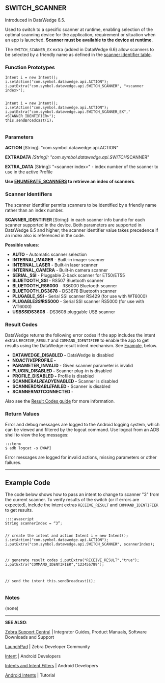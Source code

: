 <h2 id="switch_scanner">SWITCH_SCANNER</h2>
<p>Introduced in DataWedge 6.5. </p>
<p>Used to switch to a specific scanner at runtime, enabling selection of the optimal scanning device for the application, requirement or situation when an app is launched. <strong>Scanner must be available to the device at runtime</strong>. </p>
<p>The <code>SWITCH_SCANNER_EX</code> extra (added in DataWedge 6.6) allow scanners to be selected by a friendly name as defined in the <a href="#scanneridentifiers">scanner identifier table</a>.  </p>
<h3 id="functionprototypes">Function Prototypes</h3>
<pre><code>Intent i = new Intent();
i.setAction("com.symbol.datawedge.api.ACTION");
i.putExtra("com.symbol.datawedge.api.SWITCH_SCANNER", "&lt;scanner index&gt;");


Intent i = new Intent();
i.setAction("com.symbol.datawedge.api.ACTION");
i.putExtra("com.symbol.datawedge.api.SWITCH_SCANNER_EX","&lt;SCANNER_IDENTIFIER&gt;");
this.sendBroadcast(i);
</code></pre>
<h3 id="parameters">Parameters</h3>
<p><strong>ACTION</strong> [String]: "com.symbol.datawedge.api.ACTION"</p>
<p><strong>EXTRA<em>DATA</strong> [String]: "com.symbol.datawedge.api.SWITCH</em>SCANNER"</p>
<p><strong>EXTRA_DATA</strong> [String]: "&lt;scanner index&gt;" -  index number of the scanner to use in the active Profile</p>
<p><strong>Use <a href="../enumeratescanners">ENUMERATE_SCANNERS</a> to retrieve an index of scanners</strong>. </p>
<h3 id="scanneridentifiers">Scanner Identifiers</h3>
<p>The scanner identifier permits scanners to be identified by a friendly name rather than an index number. </p>
<p><strong>SCANNER_IDENTIFIER</strong> [String]: in each scanner info bundle for each scanner supported in the device. Both parameters are supported in DataWedge 6.5 and higher; the scanner identifier value takes precedence if an index also is referenced in the code.  </p>
<p><strong>Possible values</strong>:</p>
<ul>
<li><strong>AUTO</strong> - Automatic scanner selection</li>
<li><strong>INTERNAL_IMAGER</strong> - Built-in imager scanner</li>
<li><strong>INTERNAL_LASER</strong> - Built-in laser scanner</li>
<li><strong>INTERNAL_CAMERA</strong> - Built-in camera scanner</li>
<li><strong>SERIAL_SSI</strong> - Pluggable Z-back scanner for ET50/ET55 </li>
<li><strong>BLUETOOTH_SSI</strong> - RS507 Bluetooth scanner</li>
<li><strong>BLUETOOTH_RS6000</strong> - RS6000 Bluetooth scanner</li>
<li><strong>BLUETOOTH_DS3678</strong> - DS3678 Bluetooth scanner</li>
<li><strong>PLUGABLE_SSI</strong> - Serial SSI scanner RS429 (for use with WT6000)</li>
<li><strong>PLUGABLE<em>SSI</em>RS5000</strong> - Serial SSI scanner RS5000 (for use with WT6000)</li>
<li><strong>USB<em>SSI</em>DS3608</strong> - DS3608 pluggable USB scanner</li>
</ul>
<h3 id="resultcodes">Result Codes</h3>
<p>DataWedge returns the following error codes if the app includes the intent extras <code>RECEIVE_RESULT</code> and <code>COMMAND_IDENTIFIER</code> to enable the app to get results using the DataWedge result intent mechanism. See <a href="#examplecode">Example</a>, below. </p>
<ul>
<li><strong>DATAWEDGE_DISABLED -</strong> DataWedge is disabled</li>
<li><strong>NO<em>ACTIVE</em>PROFILE -</strong> </li>
<li><strong>PARAMETER_INVALID -</strong> Given scanner parameter is invalid</li>
<li><strong>PLUGIN_DISABLED -</strong> Scanner plug-in is disabled</li>
<li><strong>PROFILE_DISABLED -</strong> Profile is disabled</li>
<li><strong>SCANNER<em>ALREADY</em>ENABLED -</strong> Scanner is disabled</li>
<li><strong>SCANNER<em>DISABLE</em>FAILED -</strong> Scanner is disabled</li>
<li><strong>SCANNER<em>NOT</em>CONNECTED -</strong></li>
</ul>
<p>Also see the <a href="../resultinfo">Result Codes guide</a> for more information.  </p>
<h3 id="returnvalues">Return Values</h3>
<p>Error and debug messages are logged to the Android logging system, which can be viewed and filtered by the logcat command. Use logcat from an ADB shell to view the log messages:</p>
<pre><code>:::term
$ adb logcat -s DWAPI
</code></pre>
<p>Error messages are logged for invalid actions, missing parameters or other failures.</p>
<hr />
<h2 id="examplecode">Example Code</h2>
<p>The code below shows how to pass an intent to change to scanner "3" from the current scanner. To verify results of the switch (or if errors are expected), include the intent extras <code>RECEIVE_RESULT</code> and <code>COMMAND_IDENTIFIER</code> to get results.</p>
<pre><code>:::javascript
String scannerIndex = “3”;

// create the intent and action
    Intent i = new Intent();
    i.setAction("com.symbol.datawedge.api.ACTION");
    i.putExtra("com.symbol.datawedge.api.SWITCH_SCANNER", scannerIndex);

// generate result codes
    i.putExtra("RECEIVE_RESULT","true");
    i.putExtra("COMMAND_IDENTIFIER","123456789");

// send the intent
    this.sendBroadcast(i); 
</code></pre>
<h3 id="notes">Notes</h3>
<p>(none)</p>
<hr />
<p><strong>SEE ALSO</strong>:</p>
<p><a href="https://www.zebra.com/us/en/support-downloads.html">Zebra Support Central</a> | Integrator Guides, Product Manuals, Software Downloads and Support</p>
<p><a href="https://developer.zebra.com/welcome">LaunchPad</a> | Zebra Developer Community</p>
<p><a href="https://developer.android.com/reference/android/content/Intent.html">Intent</a> | Android Developers</p>
<p><a href="http://developer.android.com/guide/components/intents-filters.html">Intents and Intent Filters</a> | Android Developers</p>
<p><a href="http://www.vogella.com/tutorials/AndroidIntent/article.html">Android Intents</a> | Tutorial</p>